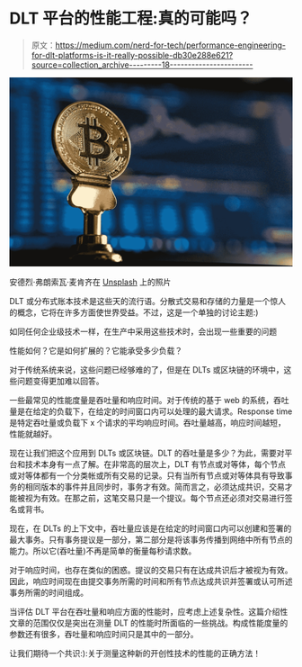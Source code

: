 # DLT 平台的性能工程:真的可能吗？

> 原文：<https://medium.com/nerd-for-tech/performance-engineering-for-dlt-platforms-is-it-really-possible-db30e288e621?source=collection_archive---------18----------------------->

![](img/62a51051ab13206e388a1f6a9d49ab7a.png)

安德烈·弗朗索瓦·麦肯齐在 [Unsplash](https://unsplash.com?utm_source=medium&utm_medium=referral) 上的照片

DLT 或分布式账本技术是这些天的流行语。分散式交易和存储的力量是一个惊人的概念，它将在许多方面使世界受益。不过，这是一个单独的讨论主题:)

如同任何企业级技术一样，在生产中采用这些技术时，会出现一些重要的问题

性能如何？它是如何扩展的？它能承受多少负载？

对于传统系统来说，这些问题已经够难的了，但是在 DLTs 或区块链的环境中，这些问题变得更加难以回答。

一些最常见的性能度量是吞吐量和响应时间。对于传统的基于 web 的系统，吞吐量是在给定的负载下，在给定的时间窗口内可以处理的最大请求。Response time 是特定吞吐量或负载下 x 个请求的平均响应时间。吞吐量越高，响应时间越短，性能就越好。

现在让我们把这个应用到 DLTs 或区块链。DLT 的吞吐量是多少？为此，需要对平台和技术本身有一点了解。在非常高的层次上，DLT 有节点或对等体，每个节点或对等体都有一个分类帐或所有交易的记录。只有当所有节点或对等体具有导致事务的相同版本的事件并且同步时，事务才有效。简而言之，必须达成共识，交易才能被视为有效。在那之前，这笔交易只是一个提议。每个节点还必须对交易进行签名或背书。

现在，在 DLTs 的上下文中，吞吐量应该是在给定的时间窗口内可以创建和签署的最大事务。只有事务提议是一部分，第二部分是将该事务传播到网络中所有节点的能力。所以它(吞吐量)不再是简单的衡量每秒请求数。

对于响应时间，也存在类似的困惑。提议的交易只有在达成共识后才被视为有效。因此，响应时间现在由提交事务所需的时间和所有节点达成共识并签署或认可所述事务所需的时间组成。

当评估 DLT 平台在吞吐量和响应方面的性能时，应考虑上述复杂性。这篇介绍性文章的范围仅仅是突出在测量 DLT 的性能时所面临的一些挑战。构成性能度量的参数还有很多，吞吐量和响应时间只是其中的一部分。

让我们期待一个共识:):关于测量这种新的开创性技术的性能的正确方法！